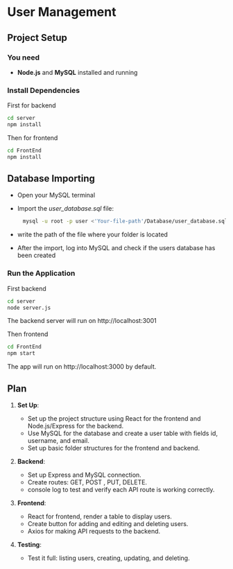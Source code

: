 
# User Management

## Project Setup

### You need

- **Node.js** and **MySQL** installed and running

### Install Dependencies

First for backend

```bash
cd server
npm install
```

Then for frontend

```bash
cd FrontEnd
npm install
```

## Database Importing

   - Open your MySQL terminal 

   - Import the *user_database.sql* file:
```bash
     mysql -u root -p user <'Your-file-path'/Database/user_database.sql
```
   - write the path of the file where your folder is located

   - After the import, log into MySQL and check if the users database has been created

### Run the Application

First backend

```bash
cd server
node server.js
```
The backend server will run on http://localhost:3001

Then frontend

```bash
cd FrontEnd
npm start
```
The app will run on http://localhost:3000 by default.

## Plan

1. **Set Up**:
   * Set up the project structure using React for the frontend and Node.js/Express for the backend.
   * Use MySQL for the database and create a user table with fields id, username, and email.
   * Set up basic folder structures for the frontend and backend.

2. **Backend**:
   * Set up Express and MySQL connection.
   * Create routes: GET, POST , PUT, DELETE.
   * console log to test and verify each API route is working correctly.

3. **Frontend**:
   * React for frontend, render a table to display users.
   * Create button for adding and editing and deleting users.
   * Axios for making API requests to the backend.

4. **Testing**:
   * Test it full: listing users, creating, updating, and deleting.

